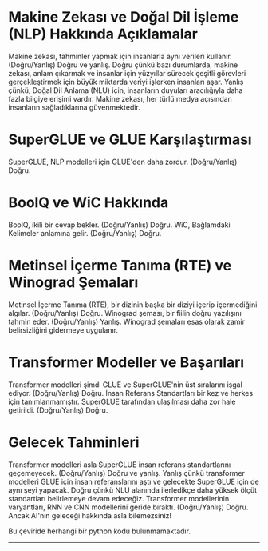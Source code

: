 # Makine Zekası ve Doğal Dil İşleme (NLP) Hakkında Açıklamalar

Makine zekası, tahminler yapmak için insanlarla aynı verileri kullanır. (Doğru/Yanlış) Doğru ve yanlış. Doğru çünkü bazı durumlarda, makine zekası, anlam çıkarmak ve insanlar için yüzyıllar sürecek çeşitli görevleri gerçekleştirmek için büyük miktarda veriyi işlerken insanları aşar. Yanlış çünkü, Doğal Dil Anlama (NLU) için, insanların duyuları aracılığıyla daha fazla bilgiye erişimi vardır. Makine zekası, her türlü medya açısından insanların sağladıklarına güvenmektedir.

# SuperGLUE ve GLUE Karşılaştırması

SuperGLUE, NLP modelleri için GLUE'den daha zordur. (Doğru/Yanlış) Doğru.

# BoolQ ve WiC Hakkında

BoolQ, ikili bir cevap bekler. (Doğru/Yanlış) Doğru. WiC, Bağlamdaki Kelimeler anlamına gelir. (Doğru/Yanlış) Doğru.

# Metinsel İçerme Tanıma (RTE) ve Winograd Şemaları

Metinsel İçerme Tanıma (RTE), bir dizinin başka bir diziyi içerip içermediğini algılar. (Doğru/Yanlış) Doğru. Winograd şeması, bir fiilin doğru yazılışını tahmin eder. (Doğru/Yanlış) Yanlış. Winograd şemaları esas olarak zamir belirsizliğini gidermeye uygulanır.

# Transformer Modeller ve Başarıları

Transformer modelleri şimdi GLUE ve SuperGLUE'nin üst sıralarını işgal ediyor. (Doğru/Yanlış) Doğru. İnsan Referans Standartları bir kez ve herkes için tanımlanmamıştır. SuperGLUE tarafından ulaşılması daha zor hale getirildi. (Doğru/Yanlış) Doğru.

# Gelecek Tahminleri

Transformer modelleri asla SuperGLUE insan referans standartlarını geçemeyecek. (Doğru/Yanlış) Doğru ve yanlış. Yanlış çünkü transformer modelleri GLUE için insan referanslarını aştı ve gelecekte SuperGLUE için de aynı şeyi yapacak. Doğru çünkü NLU alanında ilerledikçe daha yüksek ölçüt standartları belirlemeye devam edeceğiz. Transformer modellerinin varyantları, RNN ve CNN modellerini geride bıraktı. (Doğru/Yanlış) Doğru. Ancak AI'nın geleceği hakkında asla bilemezsiniz!

Bu çeviride herhangi bir python kodu bulunmamaktadır.

---

